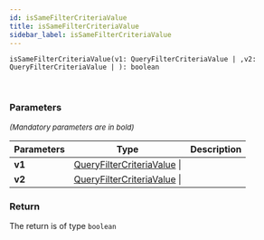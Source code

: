 ```yaml
---
id: isSameFilterCriteriaValue
title: isSameFilterCriteriaValue
sidebar_label: isSameFilterCriteriaValue
---
```


```tsx
isSameFilterCriteriaValue(v1: QueryFilterCriteriaValue | ,v2: QueryFilterCriteriaValue | ): boolean
```
<br/>



### Parameters

<font size="2"><i>(Mandatory parameters are in bold)</i></font>

| Parameters | Type | Description |
| --------- | ---- | ----------- |
| **v1** | [QueryFilterCriteriaValue](/framework-api/types/QueryFilterCriteriaValue.md) \|  |  |
| **v2** | [QueryFilterCriteriaValue](/framework-api/types/QueryFilterCriteriaValue.md) \|  |  |


### Return



The return is of type <code>boolean</code>